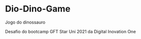 # Dio-Dino-Game
 Jogo do dinossauro 

Desafio do bootcamp GFT Star Uni 2021 da Digital Inovation One 

